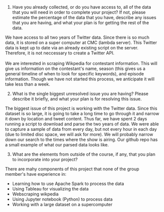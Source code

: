 1. Have you already collected, or do you have access to, all of the data that you will need in order to complete your project? If not, please estimate the percentage of the data that you have, describe any issues that you are having, and what your plan is for getting the rest of the data.

  We have access to all two years of Twitter data. Since there is so much data, it is stored on a super computer at CMC (lambda server). This Twitter data is kept up to date via an already existing script on the server. Therefore, it is not neccessary to create a Twitter API. 
<br>
<br>
  We are interested in scraping Wikpedia for contestant information. This will give us information on the contestant's name, season (this gives us a general timeline of when to look for specific keywords), and episode information. Though we have not started this process, we anticipate it will take less than a week.

2. What is the single biggest unresolved issue you are having? Please describe it briefly, and what your plan is for resolving this issue.

The biggest issue of this project is working with the Twitter data. Since this dataset is so large, it is going to take a long time to go through it and narrow it down by location and tweet content. Thus far, we have spent 2 days running a script to download and parse the two years of data. We were able to capture a sample of data from every day, but not every hour in each day (due to limited disc space, we will ask for more). We will probably narrow down our search to the times where the show is airing. Our github repo has a small example of what our parsed data looks like.

3. What are the elements from outside of the course, if any, that you plan to incorporate into your project?

There are mahy components of this project that none of the group member's have experience in:
<ul><li>Learning how to use Apache Spark to process the data 
<li> Using Tableau for visualizing the data
<li> Webscraping wikpedia
<li> Using Jupyter notebook (Python) to process data
<li> Working with a large dataset on a supercomputer 

